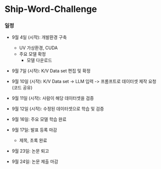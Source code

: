 # Ship-Word-Challenge

### 일정
- 9월 4일 (시작): 개발환경 구축
    - UV 가상환경, CUDA
    - 주요 모델 확정
        - 모델 다운로드

- 9월 7일 (시작): K/V Data set 편집 및 확정

- 9월 10일 (시작): K/V Data set -> LLM 입력 -> 프롬프트로 데이터셋 제작 요청 (코드 공유)

- 9월 11일 (시작): 사람이 해당 데이터셋을 검증

- 9월 12일 (시작): 수정된 데이터셋으로 학습 및 검증

- 9월 16일: 주요 모델 학습 완료

- 9월 17일: 발표 등록 마감
    - 제목, 초록 완료

- 9월 23일: 논문 퇴고

- 9월 24일: 논문 제출 마감


